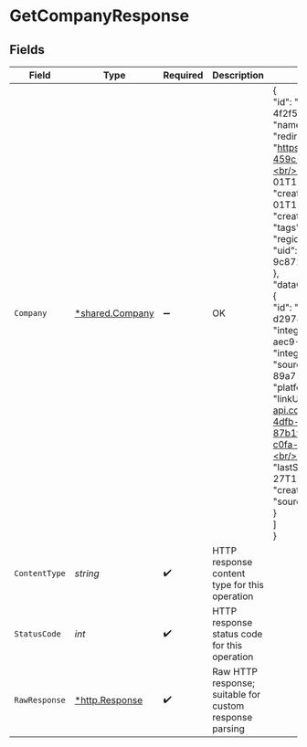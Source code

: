 # GetCompanyResponse


## Fields

| Field                                                                                                                                                                                                                                                                                                                                                                                                                                                                                                                                                                                                                                                                                                                                                                                                                                                            | Type                                                                                                                                                                                                                                                                                                                                                                                                                                                                                                                                                                                                                                                                                                                                                                                                                                                             | Required                                                                                                                                                                                                                                                                                                                                                                                                                                                                                                                                                                                                                                                                                                                                                                                                                                                         | Description                                                                                                                                                                                                                                                                                                                                                                                                                                                                                                                                                                                                                                                                                                                                                                                                                                                      | Example                                                                                                                                                                                                                                                                                                                                                                                                                                                                                                                                                                                                                                                                                                                                                                                                                                                          |
| ---------------------------------------------------------------------------------------------------------------------------------------------------------------------------------------------------------------------------------------------------------------------------------------------------------------------------------------------------------------------------------------------------------------------------------------------------------------------------------------------------------------------------------------------------------------------------------------------------------------------------------------------------------------------------------------------------------------------------------------------------------------------------------------------------------------------------------------------------------------- | ---------------------------------------------------------------------------------------------------------------------------------------------------------------------------------------------------------------------------------------------------------------------------------------------------------------------------------------------------------------------------------------------------------------------------------------------------------------------------------------------------------------------------------------------------------------------------------------------------------------------------------------------------------------------------------------------------------------------------------------------------------------------------------------------------------------------------------------------------------------- | ---------------------------------------------------------------------------------------------------------------------------------------------------------------------------------------------------------------------------------------------------------------------------------------------------------------------------------------------------------------------------------------------------------------------------------------------------------------------------------------------------------------------------------------------------------------------------------------------------------------------------------------------------------------------------------------------------------------------------------------------------------------------------------------------------------------------------------------------------------------- | ---------------------------------------------------------------------------------------------------------------------------------------------------------------------------------------------------------------------------------------------------------------------------------------------------------------------------------------------------------------------------------------------------------------------------------------------------------------------------------------------------------------------------------------------------------------------------------------------------------------------------------------------------------------------------------------------------------------------------------------------------------------------------------------------------------------------------------------------------------------- | ---------------------------------------------------------------------------------------------------------------------------------------------------------------------------------------------------------------------------------------------------------------------------------------------------------------------------------------------------------------------------------------------------------------------------------------------------------------------------------------------------------------------------------------------------------------------------------------------------------------------------------------------------------------------------------------------------------------------------------------------------------------------------------------------------------------------------------------------------------------- |
| `Company`                                                                                                                                                                                                                                                                                                                                                                                                                                                                                                                                                                                                                                                                                                                                                                                                                                                        | [*shared.Company](../../../pkg/models/shared/company.md)                                                                                                                                                                                                                                                                                                                                                                                                                                                                                                                                                                                                                                                                                                                                                                                                         | :heavy_minus_sign:                                                                                                                                                                                                                                                                                                                                                                                                                                                                                                                                                                                                                                                                                                                                                                                                                                               | OK                                                                                                                                                                                                                                                                                                                                                                                                                                                                                                                                                                                                                                                                                                                                                                                                                                                               | {<br/>"id": "0498e921-9b53-4396-a412-4f2f5983b0a2",<br/>"name": "string",<br/>"redirect": "https://link.codat.io/company/27628208-459c-46a2-a705-5641ce25f739",<br/>"lastSync": "2022-01-01T12:00:00.000Z",<br/>"created": "2022-01-01T12:00:00.000Z",<br/>"createdByUserName": "string",<br/>"tags": {<br/>"region": "us",<br/>"uid": "f6b0c253-16c7-4da1-a0c5-9c871e9c9d6c"<br/>},<br/>"dataConnections": [<br/>{<br/>"id": "ee2eb431-c0fa-4dc9-93fa-d29781c12bcd",<br/>"integrationId": "bf083d72-62c7-493e-aec9-81b4dbba7e2c",<br/>"integrationKey": "dfxm",<br/>"sourceId": "bdd831ce-eebd-4896-89a7-20e5ee8989ee",<br/>"platformName": "Basiq",<br/>"linkUrl": "https://link-api.codat.io/companies/86bd88cb-44ab-4dfb-b32f-87b19b14287f/connections/ee2eb431-c0fa-4dc9-93fa-d29781c12bcd/start",<br/>"status": "Linked",<br/>"lastSync": "2022-10-27T10:22:43.6464237Z",<br/>"created": "2022-10-27T09:53:29Z",<br/>"sourceType": "Banking"<br/>}<br/>]<br/>} |
| `ContentType`                                                                                                                                                                                                                                                                                                                                                                                                                                                                                                                                                                                                                                                                                                                                                                                                                                                    | *string*                                                                                                                                                                                                                                                                                                                                                                                                                                                                                                                                                                                                                                                                                                                                                                                                                                                         | :heavy_check_mark:                                                                                                                                                                                                                                                                                                                                                                                                                                                                                                                                                                                                                                                                                                                                                                                                                                               | HTTP response content type for this operation                                                                                                                                                                                                                                                                                                                                                                                                                                                                                                                                                                                                                                                                                                                                                                                                                    |                                                                                                                                                                                                                                                                                                                                                                                                                                                                                                                                                                                                                                                                                                                                                                                                                                                                  |
| `StatusCode`                                                                                                                                                                                                                                                                                                                                                                                                                                                                                                                                                                                                                                                                                                                                                                                                                                                     | *int*                                                                                                                                                                                                                                                                                                                                                                                                                                                                                                                                                                                                                                                                                                                                                                                                                                                            | :heavy_check_mark:                                                                                                                                                                                                                                                                                                                                                                                                                                                                                                                                                                                                                                                                                                                                                                                                                                               | HTTP response status code for this operation                                                                                                                                                                                                                                                                                                                                                                                                                                                                                                                                                                                                                                                                                                                                                                                                                     |                                                                                                                                                                                                                                                                                                                                                                                                                                                                                                                                                                                                                                                                                                                                                                                                                                                                  |
| `RawResponse`                                                                                                                                                                                                                                                                                                                                                                                                                                                                                                                                                                                                                                                                                                                                                                                                                                                    | [*http.Response](https://pkg.go.dev/net/http#Response)                                                                                                                                                                                                                                                                                                                                                                                                                                                                                                                                                                                                                                                                                                                                                                                                           | :heavy_check_mark:                                                                                                                                                                                                                                                                                                                                                                                                                                                                                                                                                                                                                                                                                                                                                                                                                                               | Raw HTTP response; suitable for custom response parsing                                                                                                                                                                                                                                                                                                                                                                                                                                                                                                                                                                                                                                                                                                                                                                                                          |                                                                                                                                                                                                                                                                                                                                                                                                                                                                                                                                                                                                                                                                                                                                                                                                                                                                  |